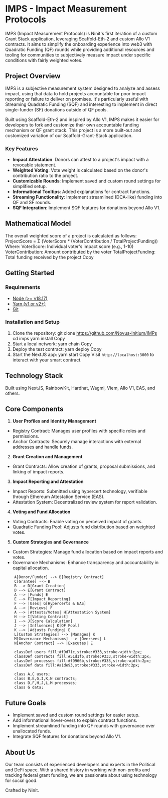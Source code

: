 # IMPS - Impact Measurement Protocols

IMPS (Impact Measurement Protocols) is Ninit's first iteration of a custom Grant Stack application, leveraging Scaffold-Eth-2 and custom Allo V1 contracts. It aims to simplify the onboarding experience into web3 with Quadratic Funding (QF) rounds while providing additional resources and tooling for communities to subjectively measure impact under specific conditions with fairly weighted votes.

## Project Overview

IMPS is a subjective measurement system designed to analyze and assess impact, using that data to hold projects accountable for poor impact reporting or failure to deliver on promises. It's particularly useful with Streaming Quadratic Funding (SQF) and interesting to implement in direct single-funder (SF) donations outside of QF pools.

Built using Scaffold-Eth-2 and inspired by Allo V1, IMPS makes it easier for developers to fork and customize their own accountable funding mechanism or QF grant stack. This project is a more built-out and customized variation of our Scaffold-Grant-Stack application.

### Key Features

- **Impact Attestation**: Donors can attest to a project's impact with a revocable statement.
- **Weighted Voting**: Vote weight is calculated based on the donor's contribution ratio to the project.
- **Customizable Rounds**: Implement saved and custom round settings for simplified setup.
- **Informational Tooltips**: Added explanations for contract functions.
- **Streaming Functionality**: Implement streamlined (DCA-like) funding into QF and SF rounds.
- **SQF Integration**: Implement SQF features for donations beyond Allo V1.

## Mathematical Model

The overall weighted score of a project is calculated as follows:
ProjectScore = Σ (VoterScore * (VoterContribution / TotalProjectFunding))
Where:
VoterScore: Individual voter's impact score (e.g., 1-10)
VoterContribution: Amount contributed by the voter
TotalProjectFunding: Total funding received by the project
Copy
## Getting Started

### Requirements

- [Node (>= v18.17)](https://nodejs.org/en/download/)
- [Yarn (v1 or v2+)](https://yarnpkg.com/getting-started/install)
- [Git](https://git-scm.com/downloads)

### Installation and Setup

1. Clone the repository:
git clone https://github.com/Novus-Initium/IMPs
cd imps
yarn install
Copy
2. Start a local network:
yarn chain
Copy
3. Deploy the test contract:
yarn deploy
Copy
4. Start the NextJS app:
yarn start
Copy
Visit `http://localhost:3000` to interact with your smart contract.

## Technology Stack

Built using NextJS, RainbowKit, Hardhat, Wagmi, Viem, Allo V1, EAS, and others.

## Core Components

1. **User Profiles and Identity Management**
- Registry Contract: Manages user profiles with specific roles and permissions.
- Anchor Contracts: Securely manage interactions with external addresses and handle funds.

2. **Grant Creation and Management**
- Grant Contracts: Allow creation of grants, proposal submissions, and linking of impact reports.

3. **Impact Reporting and Attestation**
- Impact Reports: Submitted using hypercert technology, verifiable through Ethereum Attestation Service (EAS).
- Attestation System: Decentralized review system for report validation.

4. **Voting and Fund Allocation**
- Voting Contracts: Enable voting on perceived impact of grants.
- Quadratic Funding Pool: Adjusts fund distribution based on weighted votes.

5. **Custom Strategies and Governance**
- Custom Strategies: Manage fund allocation based on impact reports and votes.
- Governance Mechanisms: Enhance transparency and accountability in capital allocation.

```graph TD
    A[Donor/Funder] --> B[Registry Contract]
    C[Grantee] --> B
    B --> D[Grant Creation]
    D --> E[Grant Contract]
    A --> |Funds| E
    E --> F[Impact Reporting]
    F --> |Uses| G[Hypercerts & EAS]
    A --> |Reviews| F
    A --> |Attests/Votes| H[Attestation System]
    H --> I[Voting Contract]
    I --> J[Score Calculation]
    J --> |Influences| K[QF Pool]
    K --> |Adjusts Funding| E
    L[Custom Strategies] --> |Manages| K
    M[Governance Mechanisms] --> |Oversees| L
    N[Anchor Contract] --> |Executes| E

    classDef users fill:#f9d71c,stroke:#333,stroke-width:2px;
    classDef contracts fill:#51d1f6,stroke:#333,stroke-width:2px;
    classDef processes fill:#f9966b,stroke:#333,stroke-width:2px;
    classDef data fill:#a1de93,stroke:#333,stroke-width:2px;

    class A,C users;
    class B,E,G,I,K,N contracts;
    class D,F,H,J,L,M processes;
    class G data;
```

## Future Goals

- Implement saved and custom round settings for easier setup.
- Add informational hover-overs to explain contract functions.
- Implement streamlined funding into QF rounds with governance over unallocated funds.
- Integrate SQF features for donations beyond Allo V1.

## About Us

Our team consists of experienced developers and experts in the Political and DeFi space. With a shared history in working with non-profits and tracking federal grant funding, we are passionate about using technology for social good.

Crafted by Ninit.

